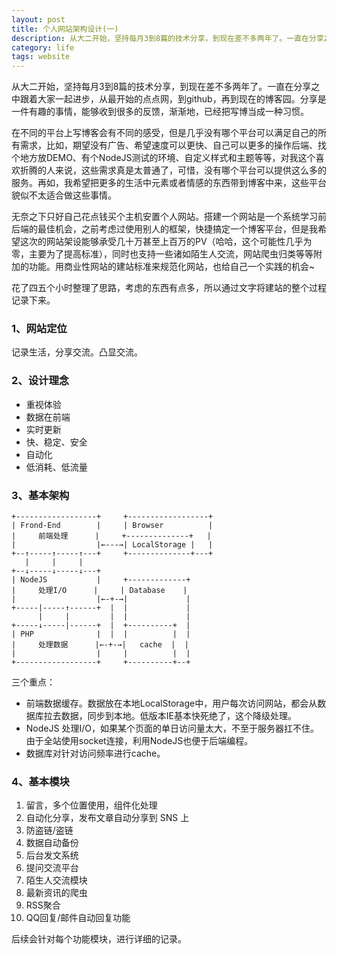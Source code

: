 ```yaml
---
layout: post
title: 个人网站架构设计(一)
description: 从大二开始，坚持每月3到8篇的技术分享，到现在差不多两年了。一直在分享之中跟着大家一起进步，从最开始的点点网，到github，再到现在的博客园。分享是一件有趣的事情，能够收到很多的反馈，渐渐地，已经把写博当成一种习惯。
category: life
tags: website
---
```


从大二开始，坚持每月3到8篇的技术分享，到现在差不多两年了。一直在分享之中跟着大家一起进步，从最开始的点点网，到github，再到现在的博客园。分享是一件有趣的事情，能够收到很多的反馈，渐渐地，已经把写博当成一种习惯。

在不同的平台上写博客会有不同的感受，但是几乎没有哪个平台可以满足自己的所有需求，比如，期望没有广告、希望速度可以更快、自己可以更多的操作后端、找个地方放DEMO、有个NodeJS测试的环境、自定义样式和主题等等，对我这个喜欢折腾的人来说，这些需求真是太普通了，可惜，没有哪个平台可以提供这么多的服务。再如，我希望把更多的生活中元素或者情感的东西带到博客中来，这些平台貌似不太适合做这些事情。

无奈之下只好自己花点钱买个主机安置个人网站。搭建一个网站是一个系统学习前后端的最佳机会，之前考虑过使用别人的框架，快捷搞定一个博客平台，但是我希望这次的网站架设能够承受几十万甚至上百万的PV（哈哈，这个可能性几乎为零，主要为了提高标准），同时也支持一些诸如陌生人交流，网站爬虫归类等等附加的功能。用商业性网站的建站标准来规范化网站，也给自己一个实践的机会~

花了四五个小时整理了思路，考虑的东西有点多，所以通过文字将建站的整个过程记录下来。

### 1、网站定位

记录生活，分享交流。凸显交流。

### 2、设计理念

- 重视体验
- 数据在前端
- 实时更新
- 快、稳定、安全
- 自动化
- 低消耗、低流量

### 3、基本架构

	+------------------+     +------------------+
	| Frond-End        |     | Browser          |
	|     前端处理      |     +--------------+   |
	|                  |←---→| LocalStorage |   |
	+--↑-----↑-----↑---+     +--------------+---+
	   |     |     |                             
	+--↓-----↓-----↓---+     
	| NodeJS           |     +-------------+  
	|     处理I/O      |     | Database    |  
	|                  |←-+-→|             |  
	+-----|-----↑------+  |  |             |  
	      |     |         |  |             |
	+-----↓-----|------+  |  +----------+  |
	| PHP              |  |  |          |  |
	|     处理数据      |←-+-→|   cache  |  |
	|                  |     |          |  |
	+------------------+     +----------+--+  


三个重点：

- 前端数据缓存。数据放在本地LocalStorage中，用户每次访问网站，都会从数据库拉去数据，同步到本地。低版本IE基本快死绝了，这个降级处理。
- NodeJS 处理I/O，如果某个页面的单日访问量太大，不至于服务器扛不住。由于全站使用socket连接，利用NodeJS也便于后端编程。
- 数据库对针对访问频率进行cache。


### 4、基本模块

1. 留言，多个位置使用，组件化处理
2. 自动化分享，发布文章自动分享到 SNS 上
3. 防盗链/盗链
4. 数据自动备份
5. 后台发文系统
6. 提问交流平台
7. 陌生人交流模块
8. 最新资讯的爬虫
9. RSS聚合
10. QQ回复/邮件自动回复功能


后续会针对每个功能模块，进行详细的记录。

